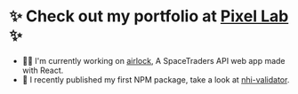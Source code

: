 # ✨ Check out my portfolio at [Pixel Lab](https://pixellab.nz) ✨
- 👩‍🚀 I'm currently working on [airlock](https://github.com/elilambnz/airlock), A SpaceTraders API web app made with React.
- 🧪 I recently published my first NPM package, take a look at [nhi-validator](https://www.npmjs.com/package/nhi-validator).
